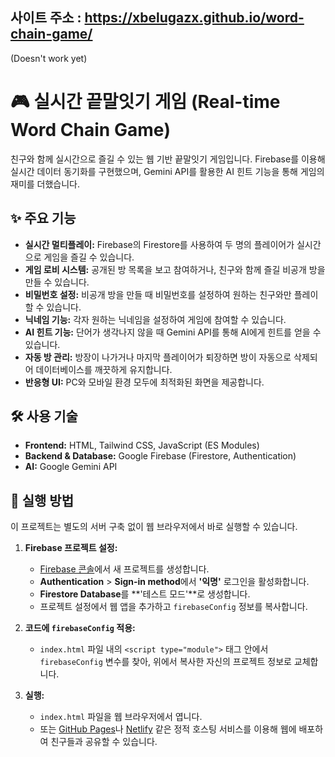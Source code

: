 ## 사이트 주소 : https://xbelugazx.github.io/word-chain-game/
(Doesn't work yet)


# 🎮 실시간 끝말잇기 게임 (Real-time Word Chain Game)

친구와 함께 실시간으로 즐길 수 있는 웹 기반 끝말잇기 게임입니다. Firebase를 이용해 실시간 데이터 동기화를 구현했으며, Gemini API를 활용한 AI 힌트 기능을 통해 게임의 재미를 더했습니다.

## ✨ 주요 기능

* **실시간 멀티플레이:** Firebase의 Firestore를 사용하여 두 명의 플레이어가 실시간으로 게임을 즐길 수 있습니다.
* **게임 로비 시스템:** 공개된 방 목록을 보고 참여하거나, 친구와 함께 즐길 비공개 방을 만들 수 있습니다.
* **비밀번호 설정:** 비공개 방을 만들 때 비밀번호를 설정하여 원하는 친구와만 플레이할 수 있습니다.
* **닉네임 기능:** 각자 원하는 닉네임을 설정하여 게임에 참여할 수 있습니다.
* **AI 힌트 기능:** 단어가 생각나지 않을 때 Gemini API를 통해 AI에게 힌트를 얻을 수 있습니다.
* **자동 방 관리:** 방장이 나가거나 마지막 플레이어가 퇴장하면 방이 자동으로 삭제되어 데이터베이스를 깨끗하게 유지합니다.
* **반응형 UI:** PC와 모바일 환경 모두에 최적화된 화면을 제공합니다.

## 🛠️ 사용 기술

* **Frontend:** HTML, Tailwind CSS, JavaScript (ES Modules)
* **Backend & Database:** Google Firebase (Firestore, Authentication)
* **AI:** Google Gemini API

## 🚀 실행 방법

이 프로젝트는 별도의 서버 구축 없이 웹 브라우저에서 바로 실행할 수 있습니다.

1.  **Firebase 프로젝트 설정:**
    * [Firebase 콘솔](https://console.firebase.google.com/)에서 새 프로젝트를 생성합니다.
    * **Authentication** > **Sign-in method**에서 **'익명'** 로그인을 활성화합니다.
    * **Firestore Database**를 **'테스트 모드'**로 생성합니다.
    * 프로젝트 설정에서 웹 앱을 추가하고 `firebaseConfig` 정보를 복사합니다.

2.  **코드에 `firebaseConfig` 적용:**
    * `index.html` 파일 내의 `<script type="module">` 태그 안에서 `firebaseConfig` 변수를 찾아, 위에서 복사한 자신의 프로젝트 정보로 교체합니다.

3.  **실행:**
    * `index.html` 파일을 웹 브라우저에서 엽니다.
    * 또는 [GitHub Pages](https://pages.github.com/)나 [Netlify](https://www.netlify.com/) 같은 정적 호스팅 서비스를 이용해 웹에 배포하여 친구들과 공유할 수 있습니다.
